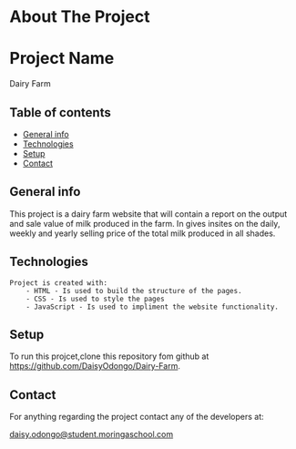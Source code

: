 # About The Project

# Project Name
Dairy Farm


## Table of contents

- [General info](#general-info)
- [Technologies](#technologies)
- [Setup](#setup)
- [Contact](#contact)

## General info

This project is a dairy farm website that will contain a report on the output and sale value of milk produced in the farm. In gives insites on the daily, weekly and yearly selling price of the total milk produced in all shades.
## Technologies

    Project is created with:
        - HTML - Is used to build the structure of the pages.
        - CSS - Is used to style the pages
        - JavaScript - Is used to impliment the website functionality.

## Setup

To run this projcet,clone this repository fom github at https://github.com/DaisyOdongo/Dairy-Farm.

## Contact

For anything regarding the project contact any of the developers at:

daisy.odongo@student.moringaschool.com

